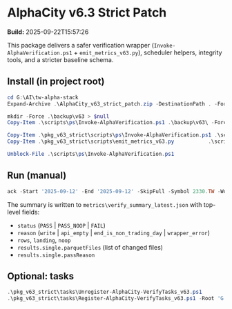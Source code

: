 # AlphaCity v6.3 Strict Patch

**Build:** 2025-09-22T15:57:26

This package delivers a safer verification wrapper (`Invoke-AlphaVerification.ps1` + `emit_metrics_v63.py`),
scheduler helpers, integrity tools, and a stricter baseline schema.

## Install (in project root)

```powershell
cd G:\AI\tw-alpha-stack
Expand-Archive .\AlphaCity_v63_strict_patch.zip -DestinationPath . -Force

mkdir -Force .\backup\v63 > $null
Copy-Item .\scripts\ps\Invoke-AlphaVerification.ps1 .\backup\v63\ -Force -ErrorAction SilentlyContinue

Copy-Item .\pkg_v63_strict\scripts\ps\Invoke-AlphaVerification.ps1 .\scripts\ps\Invoke-AlphaVerification.ps1 -Force
Copy-Item .\pkg_v63_strict\scripts\emit_metrics_v63.py           .\scripts\emit_metrics_v63.py           -Force

Unblock-File .\scripts\ps\Invoke-AlphaVerification.ps1
```

## Run (manual)

```powershell
ack -Start '2025-09-12' -End '2025-09-12' -SkipFull -Symbol 2330.TW -Workers 6 -Qps 1.6 -CalendarCsv .\cal\trading_days.csv -VerboseCmd
```

The summary is written to `metrics\verify_summary_latest.json` with top-level fields:

- `status` (`PASS` | `PASS_NOOP` | `FAIL`)
- `reason` (`write` | `api_empty` | `end_is_non_trading_day` | `wrapper_error`)
- `rows`, `landing`, `noop`
- `results.single.parquetFiles` (list of changed files)
- `results.single.passReason`

## Optional: tasks

```powershell
.\pkg_v63_strict\tasks\Unregister-AlphaCity-VerifyTasks_v63.ps1
.\pkg_v63_strict\tasks\Register-AlphaCity-VerifyTasks_v63.ps1 -Root 'G:\AI\tw-alpha-stack'
```